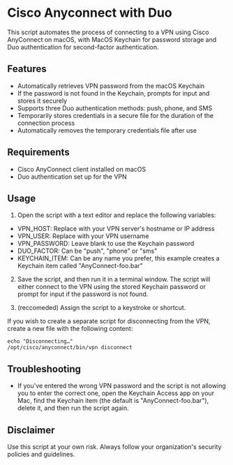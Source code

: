 # Cisco Anyconnect with Duo

This script automates the process of connecting to a VPN using Cisco AnyConnect on macOS, with MacOS Keychain for password storage and Duo authentication for second-factor authentication.

## Features

- Automatically retrieves VPN password from the macOS Keychain
- If the password is not found in the Keychain, prompts for input and stores it securely
- Supports three Duo authentication methods: push, phone, and SMS
- Temporarily stores credentials in a secure file for the duration of the connection process
- Automatically removes the temporary credentials file after use

## Requirements

- Cisco AnyConnect client installed on macOS
- Duo authentication set up for the VPN

## Usage

1. Open the script with a text editor and replace the following variables:

  - VPN_HOST: Replace with your VPN server's hostname or IP address
  - VPN_USER: Replace with your VPN username
  - VPN_PASSWORD: Leave blank to use the Keychain password
  - DUO_FACTOR: Can be "push", "phone" or "sms"
  - KEYCHAIN_ITEM: Can be any name you prefer, this example creates a Keychain item called "AnyConnect-foo.bar"

2. Save the script, and then run it in a terminal window. The script will either connect to the VPN using the stored Keychain password or prompt for input if the password is not found.

3. (reccomeded) Assign the script to a keystroke or shortcut.

If you wish to create a separate script for disconnecting from the VPN, create a new file with the following content:

```
echo "Disconnecting…"
/opt/cisco/anyconnect/bin/vpn disconnect
```
## Troubleshooting

- If you've entered the wrong VPN password and the script is not allowing you to enter the correct one, open the Keychain Access app on your Mac, find the Keychain item (the default is "AnyConnect-foo.bar"), delete it, and then run the script again.

## Disclaimer

Use this script at your own risk. Always follow your organization's security policies and guidelines.
